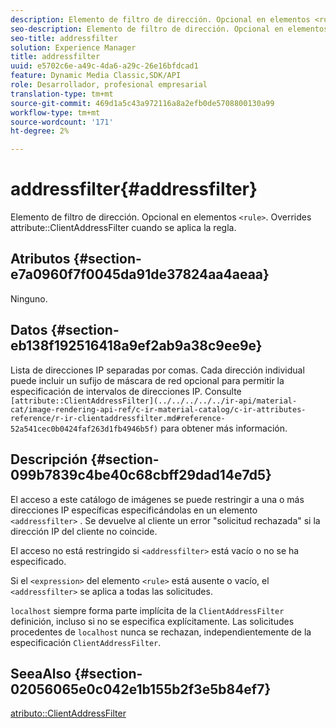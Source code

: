 ```yaml
---
description: Elemento de filtro de dirección. Opcional en elementos <rule> . Anula el atributo ClientAddressFilter cuando se aplica la regla.
seo-description: Elemento de filtro de dirección. Opcional en elementos <rule> . Anula el atributo ClientAddressFilter cuando se aplica la regla.
seo-title: addressfilter
solution: Experience Manager
title: addressfilter
uuid: e5702c6e-a49c-4da6-a29c-26e16bfdcad1
feature: Dynamic Media Classic,SDK/API
role: Desarrollador, profesional empresarial
translation-type: tm+mt
source-git-commit: 469d1a5c43a972116a8a2efb0de5708800130a99
workflow-type: tm+mt
source-wordcount: '171'
ht-degree: 2%

---
```



# addressfilter{#addressfilter}

Elemento de filtro de dirección. Opcional en elementos `<rule>`. Overrides attribute::ClientAddressFilter cuando se aplica la regla.

## Atributos {#section-e7a0960f7f0045da91de37824aa4aeaa}

Ninguno.

## Datos {#section-eb138f192516418a9ef2ab9a38c9ee9e}

Lista de direcciones IP separadas por comas. Cada dirección individual puede incluir un sufijo de máscara de red opcional para permitir la especificación de intervalos de direcciones IP. Consulte ` [attribute::ClientAddressFilter](../../../../../ir-api/material-cat/image-rendering-api-ref/c-ir-material-catalog/c-ir-attributes-reference/r-ir-clientaddressfilter.md#reference-52a541cec0b0424faf263d1fb4946b5f)` para obtener más información.

## Descripción {#section-099b7839c4be40c68cbff29dad14e7d5}

El acceso a este catálogo de imágenes se puede restringir a una o más direcciones IP específicas especificándolas en un elemento `<addressfilter>` . Se devuelve al cliente un error &quot;solicitud rechazada&quot; si la dirección IP del cliente no coincide.

El acceso no está restringido si `<addressfilter>` está vacío o no se ha especificado.

Si el `<expression>` del elemento `<rule>` está ausente o vacío, el `<addressfilter>` se aplica a todas las solicitudes.

`localhost` siempre forma parte implícita de la  `ClientAddressFilter` definición, incluso si no se especifica explícitamente. Las solicitudes procedentes de `localhost` nunca se rechazan, independientemente de la especificación `ClientAddressFilter`.

## SeeaAlso {#section-02056065e0c042e1b155b2f3e5b84ef7}

[atributo::ClientAddressFilter](../../../../../ir-api/material-cat/image-rendering-api-ref/c-ir-material-catalog/c-ir-attributes-reference/r-ir-clientaddressfilter.md#reference-52a541cec0b0424faf263d1fb4946b5f)
